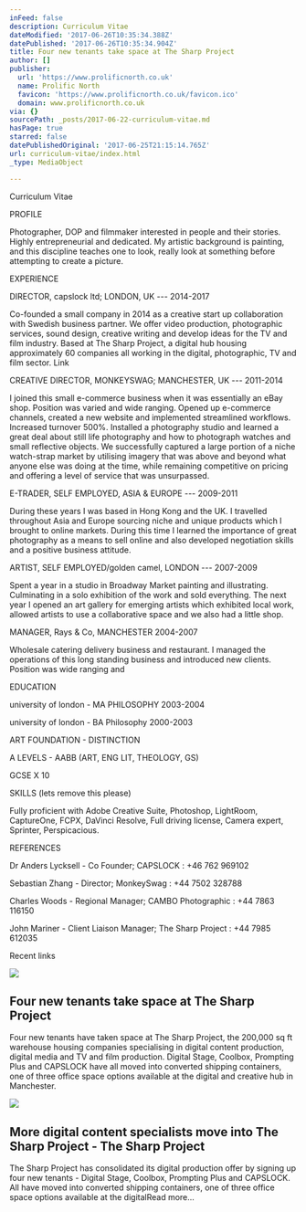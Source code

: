 ```yaml
---
inFeed: false
description: Curriculum Vitae
dateModified: '2017-06-26T10:35:34.388Z'
datePublished: '2017-06-26T10:35:34.904Z'
title: Four new tenants take space at The Sharp Project
author: []
publisher:
  url: 'https://www.prolificnorth.co.uk'
  name: Prolific North
  favicon: 'https://www.prolificnorth.co.uk/favicon.ico'
  domain: www.prolificnorth.co.uk
via: {}
sourcePath: _posts/2017-06-22-curriculum-vitae.md
hasPage: true
starred: false
datePublishedOriginal: '2017-06-25T21:15:14.765Z'
url: curriculum-vitae/index.html
_type: MediaObject

---
```

Curriculum Vitae

PROFILE

Photographer, DOP and filmmaker interested in people and their stories. Highly entrepreneurial and dedicated. My artistic background is painting, and this discipline teaches one to look, really look at something before attempting to create a picture.

EXPERIENCE

DIRECTOR, capslock ltd; LONDON, UK --- 2014-2017

Co-founded a small company in 2014 as a creative start up collaboration with Swedish business partner. We offer video production, photographic services, sound design, creative writing and develop ideas for the TV and film industry. Based at The Sharp Project, a digital hub housing approximately 60 companies all working in the digital, photographic, TV and film sector. Link

CREATIVE DIRECTOR, MONKEYSWAG; MANCHESTER, UK --- 2011-2014

I joined this small e-commerce business when it was essentially an eBay shop. Position was varied and wide ranging. Opened up e-commerce channels, created a new website and implemented streamlined workflows. Increased turnover 500%. Installed a photography studio and learned a great deal about still life photography and how to photograph watches and small reflective objects. We successfully captured a large portion of a niche watch-strap market by utilising imagery that was above and beyond what anyone else was doing at the time, while remaining competitive on pricing and offering a level of service that was unsurpassed.

E-TRADER, SELF EMPLOYED, ASIA & EUROPE --- 2009-2011

During these years I was based in Hong Kong and the UK. I travelled throughout Asia and Europe sourcing niche and unique products which I brought to online markets. During this time I learned the importance of great photography as a means to sell online and also developed negotiation skills and a positive business attitude.

ARTIST, SELF EMPLOYED/golden camel, LONDON --- 2007-2009

Spent a year in a studio in Broadway Market painting and illustrating. Culminating in a solo exhibition of the work and sold everything. The next year I opened an art gallery for emerging artists which exhibited local work, allowed artists to use a collaborative space and we also had a little shop.

MANAGER, Rays & Co, MANCHESTER 2004-2007

Wholesale catering delivery business and restaurant. I managed the operations of this long standing business and introduced new clients. Position was wide ranging and 

EDUCATION

university of london - MA PHILOSOPHY 2003-2004

university of london - BA Philosophy 2000-2003

ART FOUNDATION - DISTINCTION

A LEVELS - AABB (ART, ENG LIT, THEOLOGY, GS)

GCSE X 10

SKILLS (lets remove this please)

Fully proficient with Adobe Creative Suite, Photoshop, LightRoom, CaptureOne, FCPX, DaVinci Resolve, Full driving license, Camera expert, Sprinter, Perspicacious.

REFERENCES

Dr Anders Lycksell - Co Founder; CAPSLOCK : +46 762 969102

Sebastian Zhang - Director; MonkeySwag : +44 7502 328788

Charles Woods - Regional Manager; CAMBO Photographic : +44 7863 116150

John Mariner - Client Liaison Manager; The Sharp Project : +44 7985 612035

Recent links

<article style=""><img src="https://imgflo.herokuapp.com/graph/2b2431f8e7ba7b0/fda12f440a55a6b710fd34a3b51a79ac/noop.jpg?input=https%3A%2F%2Fwww.prolificnorth.co.uk%2Fwp-content%2Fuploads%2F2015%2F12%2Fsharp-605x301.jpg" /><h1>Four new tenants take space at The Sharp Project</h1><p>Four new tenants have taken space at The Sharp Project, the 200,000 sq ft warehouse housing companies specialising in digital content production, digital media and TV and film production. Digital Stage, Coolbox, Prompting Plus and CAPSLOCK have all moved into converted shipping containers, one of three office space options available at the digital and creative hub in Manchester.</p></article>

<article style=""><img src="http://www.thesharpproject.co.uk/assets/Sean-and-Anders-2000x660.jpg" /><h1>More digital content specialists move into The Sharp Project - The Sharp Project</h1><p>The Sharp Project has consolidated its digital production offer by signing up four new tenants - Digital Stage, Coolbox, Prompting Plus and CAPSLOCK. All have moved into converted shipping containers, one of three office space options available at the digitalRead more...</p></article>
